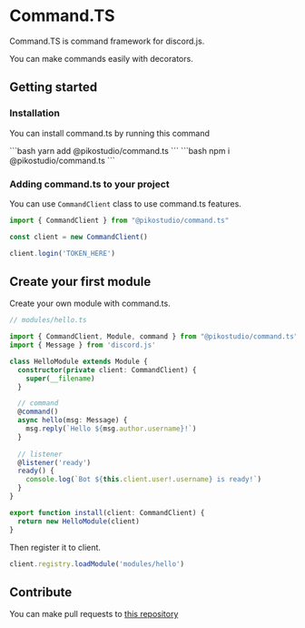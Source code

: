 # Command.TS

Command.TS is command framework for discord.js.

You can make commands easily with decorators.

## Getting started

### Installation

You can install command.ts by running this command

<code-group>
<code-block title="YARN">
```bash
yarn add @pikostudio/command.ts
```
</code-block>

<code-block title="NPM">
```bash
npm i @pikostudio/command.ts
```
</code-block>
</code-group>

### Adding command.ts to your project

You can use `CommandClient` class to use command.ts features.

```typescript
import { CommandClient } from "@pikostudio/command.ts"

const client = new CommandClient()

client.login('TOKEN_HERE')
```

## Create your first module

Create your own module with command.ts.

```typescript
// modules/hello.ts

import { CommandClient, Module, command } from "@pikostudio/command.ts"
import { Message } from 'discord.js'

class HelloModule extends Module {
  constructor(private client: CommandClient) {
    super(__filename)
  }

  // command
  @command()
  async hello(msg: Message) {
    msg.reply(`Hello ${msg.author.username}!`)
  }
  
  // listener
  @listener('ready')
  ready() {
    console.log(`Bot ${this.client.user!.username} is ready!`)
  }
}

export function install(client: CommandClient) {
  return new HelloModule(client)
}
```

Then register it to client.

```typescript
client.registry.loadModule('modules/hello')
```

## Contribute

You can make pull requests to [this repository](https://github.com/pikokr/command.ts-v2)

